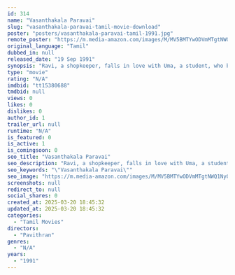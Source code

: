 ```yaml
---
id: 314
name: "Vasanthakala Paravai"
slug: "vasanthakala-paravai-tamil-movie-download"
poster: "posters/vasanthakala-paravai-tamil-1991.jpg"
remote_poster: "https://m.media-amazon.com/images/M/MV5BMTYwODVmMTgtNWQ1Ny00MGE1LWJmNmYtOThlZmQzMjJkYjI2XkEyXkFqcGdeQXVyOTY3MzQ5MjQ@._V1_SX300.jpg"
original_language: "Tamil"
dubbed_in: null
released_date: "19 Sep 1991"
synopsis: "Ravi, a shopkeeper, falls in love with Uma, a student, who belongs to a rich family. But their relationship is tested when Uma's brother decides to intervene and break their bond."
type: "movie"
rating: "N/A"
imdbid: "tt15380688"
tmdbid: null
views: 0
likes: 0
dislikes: 0
author_id: 1
trailer_url: null
runtime: "N/A"
is_featured: 0
is_active: 1
is_comingsoon: 0
seo_title: "Vasanthakala Paravai"
seo_description: "Ravi, a shopkeeper, falls in love with Uma, a student, who belongs to a rich family. But their relationship is tested when Uma's brother decides to intervene and break their bond."
seo_keywords: "\"Vasanthakala Paravai\""
seo_image: "https://m.media-amazon.com/images/M/MV5BMTYwODVmMTgtNWQ1Ny00MGE1LWJmNmYtOThlZmQzMjJkYjI2XkEyXkFqcGdeQXVyOTY3MzQ5MjQ@._V1_SX300.jpg"
screenshots: null
redirect_to: null
social_shares: 0
created_at: 2025-03-20 18:45:32
updated_at: 2025-03-20 18:45:32
categories:
  - "Tamil Movies"
directors:
  - "Pavithran"
genres:
  - "N/A"
years:
  - "1991"
---
```

